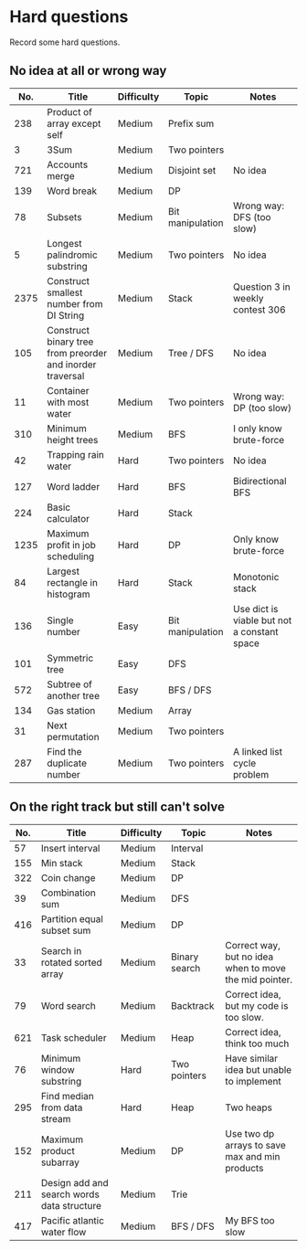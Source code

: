# Hard questions

Record some hard questions.

## No idea at all or wrong way

| No.  | Title                                                     | Difficulty | Topic            | Notes                                       |
|------|-----------------------------------------------------------|------------|------------------|---------------------------------------------|
| 238  | Product of array except self                              | Medium     | Prefix sum       |                                             |
| 3    | 3Sum                                                      | Medium     | Two pointers     |                                             |
| 721  | Accounts merge                                            | Medium     | Disjoint set     | No idea                                     |
| 139  | Word break                                                | Medium     | DP               |                                             |
| 78   | Subsets                                                   | Medium     | Bit manipulation | Wrong way: DFS (too slow)                   |
| 5    | Longest palindromic substring                             | Medium     | Two pointers     | No idea                                     |
| 2375 | Construct smallest number from DI String                  | Medium     | Stack            | Question 3 in weekly contest 306            |
| 105  | Construct binary tree from preorder and inorder traversal | Medium     | Tree / DFS       | No idea                                     |
| 11   | Container with most water                                 | Medium     | Two pointers     | Wrong way: DP (too slow)                    |
| 310  | Minimum height trees                                      | Medium     | BFS              | I only know brute-force                     |
| 42   | Trapping rain water                                       | Hard       | Two pointers     | No idea                                     |
| 127  | Word ladder                                               | Hard       | BFS              | Bidirectional BFS                           |
| 224  | Basic calculator                                          | Hard       | Stack            |                                             |
| 1235 | Maximum profit in job scheduling                          | Hard       | DP               | Only know brute-force                       |
| 84   | Largest rectangle in histogram                            | Hard       | Stack            | Monotonic stack                             |
| 136  | Single number                                             | Easy       | Bit manipulation | Use dict is viable but not a constant space |
| 101  | Symmetric tree                                            | Easy       | DFS              |                                             |
| 572  | Subtree of another tree                                   | Easy       | BFS / DFS        |                                             |
| 134  | Gas station                                               | Medium     | Array            |                                             |
| 31   | Next permutation                                          | Medium     | Two pointers     |                                             |
| 287  | Find the duplicate number                                 | Medium     | Two pointers     | A linked list cycle problem                 |

## On the right track but still can't solve

| No. | Title                                      | Difficulty | Topic         | Notes                                                  |
|-----|--------------------------------------------|------------|---------------|--------------------------------------------------------|
| 57  | Insert interval                            | Medium     | Interval      |                                                        |
| 155 | Min stack                                  | Medium     | Stack         |                                                        |
| 322 | Coin change                                | Medium     | DP            |                                                        |
| 39  | Combination sum                            | Medium     | DFS           |                                                        |
| 416 | Partition equal subset sum                 | Medium     | DP            |                                                        |
| 33  | Search in rotated sorted array             | Medium     | Binary search | Correct way, but no idea when to move the mid pointer. |
| 79  | Word search                                | Medium     | Backtrack     | Correct idea, but my code is too slow.                 |
| 621 | Task scheduler                             | Medium     | Heap          | Correct idea, think too much                           |
| 76  | Minimum window substring                   | Hard       | Two pointers  | Have similar idea but unable to implement              |
| 295 | Find median from data stream               | Hard       | Heap          | Two heaps                                              |
| 152 | Maximum product subarray                   | Medium     | DP            | Use two dp arrays to save max and min products         |
| 211 | Design add and search words data structure | Medium     | Trie          |                                                        |
| 417 | Pacific atlantic water flow                | Medium     | BFS / DFS     | My BFS too slow                                        |

